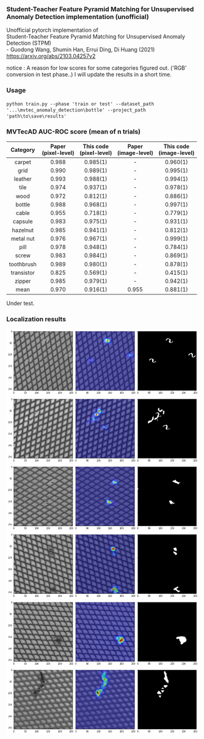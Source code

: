 ### Student-Teacher Feature Pyramid Matching for Unsupervised Anomaly Detection implementation (unofficial)
Unofficial pytorch implementation of  
Student-Teacher Feature Pyramid Matching for Unsupervised Anomaly Detection (STPM)  
\- Guodong Wang, Shumin Han, Errui Ding, Di Huang  (2021)  
https://arxiv.org/abs/2103.04257v2  

notice : A reason for low scores for some categories figured out. ('RGB' conversion in test phase..) I will update the results in a short time.

### Usage 
~~~
python train.py --phase 'train or test' --dataset_path '...\mvtec_anomaly_detection\bottle' --project_path 'path\to\save\results'
~~~

### MVTecAD AUC-ROC score (mean of n trials)
| Category | Paper<br>(pixel-level) | This code<br>(pixel-level) | Paper<br>(image-level) | This code<br>(image-level) |
| :-----: | :-: | :-: | :-: | :-: |
| carpet | 0.988 | 0.985(1)| - | 0.960(1) |
| grid | 0.990 | 0.989(1)| - | 0.995(1)|
| leather | 0.993 | 0.988(1)| - | 0.994(1) |
| tile | 0.974 | 0.937(1)| - | 0.978(1) |
| wood | 0.972 | 0.812(1)| - | 0.886(1) |
| bottle | 0.988 | 0.968(1)| - | 0.997(1) |
| cable | 0.955 | 0.718(1)| - | 0.779(1) |
| capsule | 0.983 | 0.975(1)| - | 0.931(1) |
| hazelnut | 0.985 | 0.941(1)| - | 0.812(1) |
| metal nut | 0.976 | 0.967(1)| - | 0.999(1) |
| pill | 0.978 | 0.948(1)| - | 0.784(1) |
| screw | 0.983 | 0.984(1)| - | 0.869(1) |
| toothbrush | 0.989 | 0.980(1) | - | 0.878(1) |
| transistor | 0.825 | 0.569(1)| - | 0.415(1) |
| zipper | 0.985 | 0.979(1)| - | 0.942(1) |
| mean | 0.970 | 0.916(1) | 0.955 | 0.881(1) |

Under test.    

### Localization results   


![plot](./samples/bent_003_arr.png)
![plot](./samples/bent_009_arr.png)
![plot](./samples/broken_000_arr.png)
![plot](./samples/metal_contamination_003_arr.png)
![plot](./samples/thread_001_arr.png)
![plot](./samples/thread_005_arr.png)
